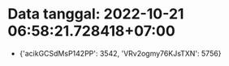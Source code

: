 # Data tanggal: 2022-10-21 06:58:21.728418+07:00

* {'acikGCSdMsP142PP': 3542, 'VRv2ogmy76KJsTXN': 5756}
